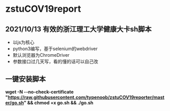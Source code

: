 # zstuCOV19report

## 2021/10/13 有效的浙江理工大学健康大卡sh脚本

- 以js为核心
- python3编写，基于selenium的webdriver
- 默认浏览器为ChromeDriver
- 参数接口过几天写，看的懂的话可以自己改

## 一键安装脚本

**wget -N --no-check-certificate "https://raw.githubusercontent.com/typenoob/zstuCOV19reporter/master/go.sh" && chmod +x go.sh && ./go.sh**
